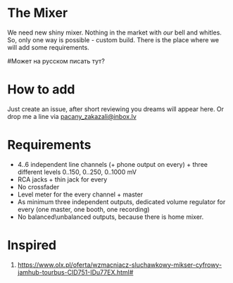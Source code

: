# The Mixer
We need new shiny mixer. Nothing in the market with _our_ bell and whitles. So, only one way is possible - custom build. There is the place where we will add some requirements. 

#Может на русском писать тут?

# How to add
Just create an issue, after short reviewing you dreams will appear here. Or drop me a line via pacany_zakazali@inbox.lv

# Requirements
 - 4..6 independent line channels (+ phone output on every) + three different levels 0..150,  0..250, 0..1000 mV
 - RCA jacks + thin jack for every
 - No crossfader
 - Level meter for the every channel + master
 - As minimum three independent outputs, dedicated volume regulator for every (one master, one booth, one recording)
 - No balanced\unbalanced outputs, because there is home mixer.
 
 # Inspired
 1. https://www.olx.pl/oferta/wzmacniacz-sluchawkowy-mikser-cyfrowy-jamhub-tourbus-CID751-IDu77EX.html#

